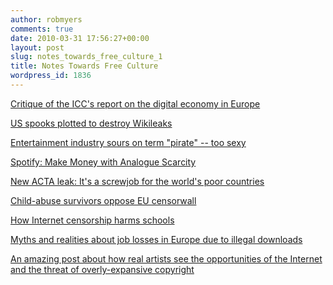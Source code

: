 ```yaml
---
author: robmyers
comments: true
date: 2010-03-31 17:56:27+00:00
layout: post
slug: notes_towards_free_culture_1
title: Notes Towards Free Culture
wordpress_id: 1836
---
```



[Critique of the ICC's report on the digital economy in Europe](http://www.technollama.co.uk/critique-of-the-iccs-report-on-the-digital-economy-in-europe)



[US spooks plotted to destroy Wikileaks
](http://www.boingboing.net/2010/03/15/us-spooks-plotted-to.html)



[Entertainment industry sours on term "pirate" -- too sexy
](http://www.boingboing.net/2010/03/18/entertainment-indust-6.html)



[Spotify: Make Money with Analogue Scarcity](http://opendotdotdot.blogspot.com/2010/03/spotify-make-money-with-analogue.html)



[New ACTA leak: It's a screwjob for the world's poor countries
](http://www.boingboing.net/2010/03/19/new-acta-leak-its-a.html)



[Child-abuse survivors oppose EU censorwall](http://www.boingboing.net/2010/03/25/child-abuse-survivor.html)



[How Internet censorship harms schools](http://www.boingboing.net/2010/03/26/internet-censorship.html)



[Myths and realities about job losses in Europe due to illegal downloads](http://feedproxy.google.com/~r/P2pFoundation/~3/w-HJ1zac724/30)



[An amazing post about how real artists see the opportunities of the Internet and the threat of overly-expansive copyright](http://hicksvillecomics.com/?p=610)




